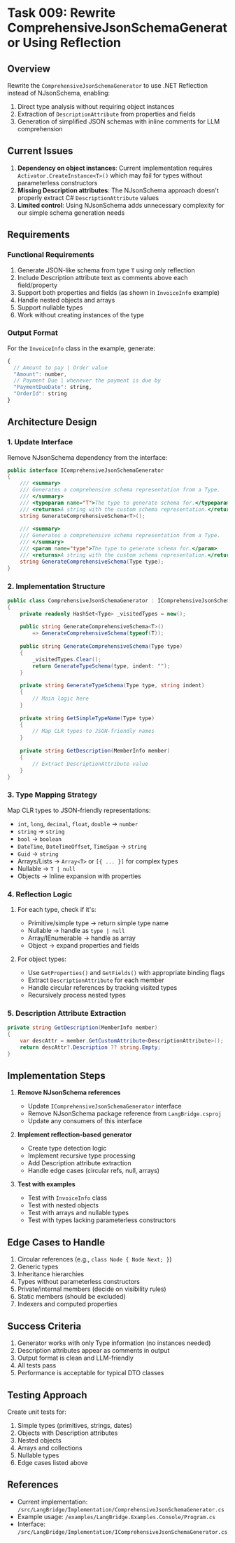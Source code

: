 # Task 009: Rewrite ComprehensiveJsonSchemaGenerator Using Reflection

## Overview
Rewrite the `ComprehensiveJsonSchemaGenerator` to use .NET Reflection instead of NJsonSchema, enabling:
1. Direct type analysis without requiring object instances
2. Extraction of `DescriptionAttribute` from properties and fields
3. Generation of simplified JSON schemas with inline comments for LLM comprehension

## Current Issues
1. **Dependency on object instances**: Current implementation requires `Activator.CreateInstance<T>()` which may fail for types without parameterless constructors
2. **Missing Description attributes**: The NJsonSchema approach doesn't properly extract C# `DescriptionAttribute` values
3. **Limited control**: Using NJsonSchema adds unnecessary complexity for our simple schema generation needs

## Requirements

### Functional Requirements
1. Generate JSON-like schema from type `T` using only reflection
2. Include Description attribute text as comments above each field/property
3. Support both properties and fields (as shown in `InvoiceInfo` example)
4. Handle nested objects and arrays
5. Support nullable types
6. Work without creating instances of the type

### Output Format
For the `InvoiceInfo` class in the example, generate:
```javascript
{
  // Amount to pay | Order value
  "Amount": number,
  // Payment Due | whenever the payment is due by
  "PaymentDueDate": string,
  "OrderId": string
}
```

## Architecture Design

### 1. Update Interface
Remove NJsonSchema dependency from the interface:
```csharp
public interface IComprehensiveJsonSchemaGenerator
{
    /// <summary>
    /// Generates a comprehensive schema representation from a Type.
    /// </summary>
    /// <typeparam name="T">The type to generate schema for.</typeparam>
    /// <returns>A string with the custom schema representation.</returns>
    string GenerateComprehensiveSchema<T>();
    
    /// <summary>
    /// Generates a comprehensive schema representation from a Type.
    /// </summary>
    /// <param name="type">The type to generate schema for.</param>
    /// <returns>A string with the custom schema representation.</returns>
    string GenerateComprehensiveSchema(Type type);
}
```

### 2. Implementation Structure
```csharp
public class ComprehensiveJsonSchemaGenerator : IComprehensiveJsonSchemaGenerator
{
    private readonly HashSet<Type> _visitedTypes = new();
    
    public string GenerateComprehensiveSchema<T>()
        => GenerateComprehensiveSchema(typeof(T));
    
    public string GenerateComprehensiveSchema(Type type)
    {
        _visitedTypes.Clear();
        return GenerateTypeSchema(type, indent: "");
    }
    
    private string GenerateTypeSchema(Type type, string indent)
    {
        // Main logic here
    }
    
    private string GetSimpleTypeName(Type type)
    {
        // Map CLR types to JSON-friendly names
    }
    
    private string GetDescription(MemberInfo member)
    {
        // Extract DescriptionAttribute value
    }
}
```

### 3. Type Mapping Strategy
Map CLR types to JSON-friendly representations:
- `int`, `long`, `decimal`, `float`, `double` → `number`
- `string` → `string`
- `bool` → `boolean`
- `DateTime`, `DateTimeOffset`, `TimeSpan` → `string`
- `Guid` → `string`
- Arrays/Lists → `Array<T>` or `[{ ... }]` for complex types
- Nullable<T> → `T | null`
- Objects → Inline expansion with properties

### 4. Reflection Logic
1. For each type, check if it's:
   - Primitive/simple type → return simple type name
   - Nullable → handle as `type | null`
   - Array/IEnumerable → handle as array
   - Object → expand properties and fields

2. For object types:
   - Use `GetProperties()` and `GetFields()` with appropriate binding flags
   - Extract `DescriptionAttribute` for each member
   - Handle circular references by tracking visited types
   - Recursively process nested types

### 5. Description Attribute Extraction
```csharp
private string GetDescription(MemberInfo member)
{
    var descAttr = member.GetCustomAttribute<DescriptionAttribute>();
    return descAttr?.Description ?? string.Empty;
}
```

## Implementation Steps

1. **Remove NJsonSchema references**
   - Update `IComprehensiveJsonSchemaGenerator` interface
   - Remove NJsonSchema package reference from `LangBridge.csproj`
   - Update any consumers of this interface

2. **Implement reflection-based generator**
   - Create type detection logic
   - Implement recursive type processing
   - Add Description attribute extraction
   - Handle edge cases (circular refs, null, arrays)

3. **Test with examples**
   - Test with `InvoiceInfo` class
   - Test with nested objects
   - Test with arrays and nullable types
   - Test with types lacking parameterless constructors

## Edge Cases to Handle
1. Circular references (e.g., `class Node { Node Next; }`)
2. Generic types
3. Inheritance hierarchies
4. Types without parameterless constructors
5. Private/internal members (decide on visibility rules)
6. Static members (should be excluded)
7. Indexers and computed properties

## Success Criteria
1. Generator works with only Type information (no instances needed)
2. Description attributes appear as comments in output
3. Output format is clean and LLM-friendly
4. All tests pass
5. Performance is acceptable for typical DTO classes

## Testing Approach
Create unit tests for:
1. Simple types (primitives, strings, dates)
2. Objects with Description attributes
3. Nested objects
4. Arrays and collections
5. Nullable types
6. Edge cases listed above

## References
- Current implementation: `/src/LangBridge/Implementation/ComprehensiveJsonSchemaGenerator.cs`
- Example usage: `/examples/LangBridge.Examples.Console/Program.cs`
- Interface: `/src/LangBridge/Implementation/IComprehensiveJsonSchemaGenerator.cs`
